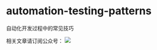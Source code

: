 # automation-testing-patterns
自动化开发过程中的常见技巧

相关文章请订阅公众号：
![](https://my-storage.oss-cn-shanghai.aliyuncs.com/picgo/20200316211751.jpg)

